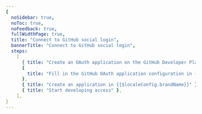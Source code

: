 ```yaml
---
{
  noSidebar: true,
  noToc: true,
  noFeedback: true,
  fullWidthPage: true,
  title: "Connect to GitHub social login",
  bannerTitle: "Connect to GitHub social login",
  steps:
    [
      { title: "Create an OAuth application on the GitHub Developer Platform" },
      {
        title: "Fill in the GitHub OAuth application configuration in {{$localeConfig.brandName}}",
      },
      { title: "Create an application in {{$localeConfig.brandName}}" },
      { title: "Start developing access" },
    ],
}
---
```


<IntegrationDetail backLink="/guides/connections/social"/>
